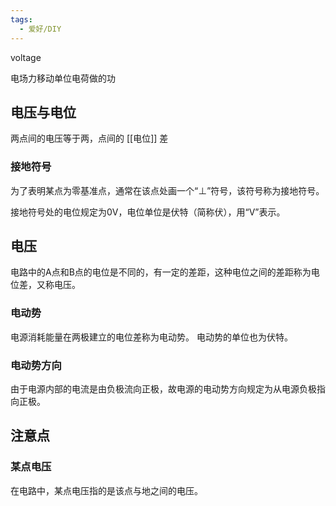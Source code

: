 ```yaml
---
tags:
  - 爱好/DIY
---
```


voltage

电场力移动单位电荷做的功

## 电压与电位
两点间的电压等于两，点间的 [[电位]] 差


### 接地符号
为了表明某点为零基准点，通常在该点处画一个“⊥”符号，该符号称为接地符号。

接地符号处的电位规定为0V，电位单位是伏特（简称伏），用“V”表示。

## 电压

电路中的A点和B点的电位是不同的，有一定的差距，这种电位之间的差距称为电位差，又称电压。

### 电动势
电源消耗能量在两极建立的电位差称为电动势。
电动势的单位也为伏特。

### 电动势方向
由于电源内部的电流是由负极流向正极，故电源的电动势方向规定为从电源负极指向正极。


## 注意点
### 某点电压
在电路中，某点电压指的是该点与地之间的电压。
